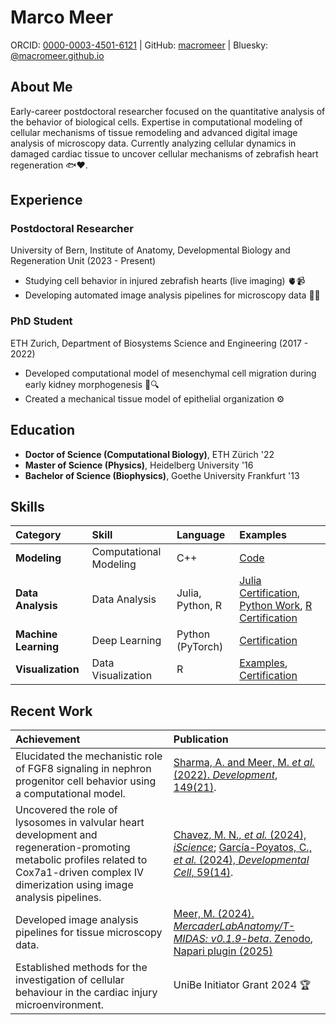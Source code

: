 # Marco Meer

ORCID: [0000-0003-4501-6121](https://orcid.org/0000-0003-4501-6121) | GitHub: [macromeer](https://github.com/macromeer) | Bluesky: [@macromeer.github.io](https://bsky.app/profile/macromeer.github.io)

## About Me

Early-career postdoctoral researcher focused on the quantitative analysis of the behavior of biological cells. Expertise in computational modeling of cellular mechanisms of tissue remodeling and advanced digital image analysis of microscopy data. Currently analyzing cellular dynamics in damaged cardiac tissue to uncover cellular mechanisms of zebrafish heart regeneration 🐟❤️.

## Experience

### Postdoctoral Researcher
University of Bern, Institute of Anatomy, Developmental Biology and Regeneration Unit (2023 - Present)

*   Studying cell behavior in injured zebrafish hearts (live imaging) 🫀📹
*   Developing automated image analysis pipelines for microscopy data 📸🤖

### PhD Student
ETH Zurich, Department of Biosystems Science and Engineering (2017 - 2022)

*   Developed computational model of mesenchymal cell migration during early kidney morphogenesis 🦠🔍
*   Created a mechanical tissue model of epithelial organization ⚙️

## Education

*   **Doctor of Science (Computational Biology)**, ETH Zürich '22
*   **Master of Science (Physics)**, Heidelberg University '16
*   **Bachelor of Science (Biophysics)**, Goethe University Frankfurt '13

## Skills

| Category                | Skill                     | Language         | Examples                                                                                                                                                                                                                                                                                           |
| :---------------------- | :--------------------------| :--------------- | :------------------------------------------------------------------------------------------------------------------------------------------------------------------------------------------------------------------------------------------------------------------------------------------------- |
| **Modeling**            | Computational Modeling      | C++              | [Code](https://git.bsse.ethz.ch/iber/Publications/2022_Meer_NPC_Condensation)                                                                                                                                                                                                                      |
| **Data Analysis**       | Data Analysis             | Julia, Python, R | [Julia Certification](https://coursera.org/share/a62d80f195c50fd8d7c7b0ece3bb2279), [Python Work](https://github.com/macromeer), [R Certification](https://courses.edx.org/certificates/bfb8efbaa75d4de3afa94f8599671b6d)                                                                            |
| **Machine Learning**    | Deep Learning             | Python (PyTorch) | [Certification](https://github.com/macromeer/macromeer.github.io/blob/main/certificates/Bern_DL_WinterSchool_2024_Certificate_MarcoMeer.pdf)                                                                                                                                                     |
| **Visualization**       | Data Visualization        | R                | [Examples](https://github.com/macromeer/scifig_plot_examples_R), [Certification](https://courses.edx.org/certificates/f4a5d4042f9c45a4892559d431aa4b2e)                                                                                                                                          |

## Recent Work

| Achievement                                                                                                                                                                              | Publication                                                                                                                                                                                                              |
| :--------------------------------------------------------------------------------------------------------------------------------------------------------------------------------------- | :-------------------------------------------------------------------------------------------------------------------------------------------------------------------------------------------------------------------------- |
| Elucidated the mechanistic role of FGF8 signaling in nephron progenitor cell behavior using a computational model.                                                                     | [Sharma, A. and Meer, M. *et al.* (2022). *Development*, 149(21)](https://doi.org/10.1242/dev.201012).                                                                                                                                                                         |
| Uncovered the role of lysosomes in valvular heart development and regeneration-promoting metabolic profiles related to Cox7a1-driven complex IV dimerization using image analysis pipelines. | [Chavez, M. N., *et al.* (2024), *iScience*](https://doi.org/10.1016/j.isci.2024.111406); [García-Poyatos, C., *et al.* (2024), *Developmental Cell*, 59(14)](https://doi.org/10.1016/j.devcel.2024.04.012).                                                                                                             |
| Developed image analysis pipelines for tissue microscopy data.                                                                                              | [Meer, M. (2024). *MercaderLabAnatomy/T-MIDAS: v0.1.9-beta*. Zenodo](https://doi.org/10.5281/zenodo.10728503), [Napari plugin (2025)](https://github.com/macromeer/napari-tmidas)                                                                                                                                                       |
| Established methods for the investigation of cellular behaviour in the cardiac injury microenvironment.                                                                               | UniBe Initiator Grant 2024 🏆                                                                                                                                                                                          |
